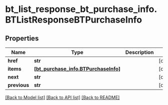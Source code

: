 # bt_list_response_bt_purchase_info.BTListResponseBTPurchaseInfo

## Properties
Name | Type | Description | Notes
------------ | ------------- | ------------- | -------------
**href** | **str** |  | [optional] 
**items** | [**[bt_purchase_info.BTPurchaseInfo]**](BTPurchaseInfo.md) |  | [optional] 
**next** | **str** |  | [optional] 
**previous** | **str** |  | [optional] 

[[Back to Model list]](../README.md#documentation-for-models) [[Back to API list]](../README.md#documentation-for-api-endpoints) [[Back to README]](../README.md)


